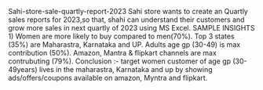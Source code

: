  Sahi-store-sale-quartly-report-2023
Sahi store wants to create an Quartly sales reports for 2023,so that, shahi can understand their customers and grow more sales in next quartly of 2023 using MS Excel.
SAMPLE INSIGHTS 1) Women are more likely to buy compared to men(70%).
Top 3 states (35%) are Maharastra, Karnataka and UP.
Adults age gp (30-49) is max contribution (50%).
Amazon, Mantra & flipkart channels are max contrubuting (79%).
Conclusion :- target women customer of age gp (30-49years) lives in the maharastra, Karnataka and up by showing ads/offers/coupons available on amazon, Myntra and flipkart.
 

